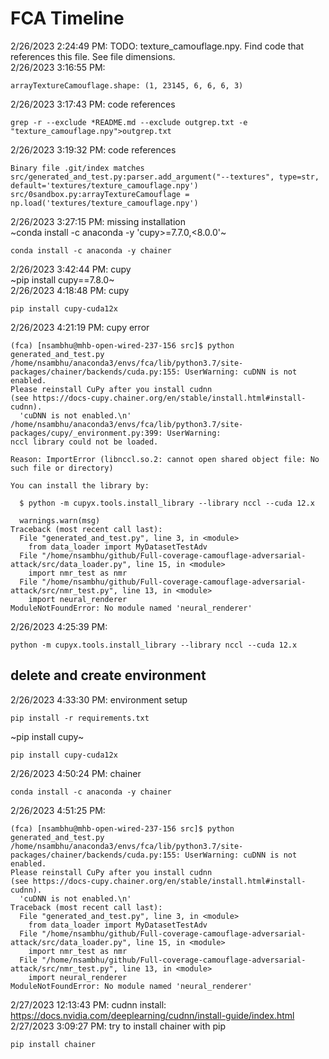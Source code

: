 # FCA Timeline
2/26/2023 2:24:49 PM: TODO: texture_camouflage.npy. Find code that references this file. See file dimensions.  
2/26/2023 3:16:55 PM: 
```
arrayTextureCamouflage.shape: (1, 23145, 6, 6, 6, 3)
```
2/26/2023 3:17:43 PM: code references
```
grep -r --exclude *README.md --exclude outgrep.txt -e "texture_camouflage.npy">outgrep.txt
```
2/26/2023 3:19:32 PM: code references
```
Binary file .git/index matches
src/generated_and_test.py:parser.add_argument("--textures", type=str, default='textures/texture_camouflage.npy')
src/0sandbox.py:arrayTextureCamouflage = np.load('textures/texture_camouflage.npy')
```
2/26/2023 3:27:15 PM: missing installation  
~conda install -c anaconda -y 'cupy>=7.7.0,<8.0.0'~
```
conda install -c anaconda -y chainer
```
2/26/2023 3:42:44 PM: cupy  
~pip install cupy==7.8.0~  
2/26/2023 4:18:48 PM: cupy
```
pip install cupy-cuda12x
```
2/26/2023 4:21:19 PM: cupy error
```
(fca) [nsambhu@mhb-open-wired-237-156 src]$ python generated_and_test.py 
/home/nsambhu/anaconda3/envs/fca/lib/python3.7/site-packages/chainer/backends/cuda.py:155: UserWarning: cuDNN is not enabled.
Please reinstall CuPy after you install cudnn
(see https://docs-cupy.chainer.org/en/stable/install.html#install-cudnn).
  'cuDNN is not enabled.\n'
/home/nsambhu/anaconda3/envs/fca/lib/python3.7/site-packages/cupy/_environment.py:399: UserWarning: 
nccl library could not be loaded.

Reason: ImportError (libnccl.so.2: cannot open shared object file: No such file or directory)

You can install the library by:

  $ python -m cupyx.tools.install_library --library nccl --cuda 12.x

  warnings.warn(msg)
Traceback (most recent call last):
  File "generated_and_test.py", line 3, in <module>
    from data_loader import MyDatasetTestAdv
  File "/home/nsambhu/github/Full-coverage-camouflage-adversarial-attack/src/data_loader.py", line 15, in <module>
    import nmr_test as nmr
  File "/home/nsambhu/github/Full-coverage-camouflage-adversarial-attack/src/nmr_test.py", line 13, in <module>
    import neural_renderer
ModuleNotFoundError: No module named 'neural_renderer'
```
2/26/2023 4:25:39 PM: 
```
python -m cupyx.tools.install_library --library nccl --cuda 12.x
```
## delete and create environment
2/26/2023 4:33:30 PM: environment setup
```
pip install -r requirements.txt
```
~pip install cupy~
```
pip install cupy-cuda12x
```
2/26/2023 4:50:24 PM: chainer
```
conda install -c anaconda -y chainer
```
2/26/2023 4:51:25 PM:
```
(fca) [nsambhu@mhb-open-wired-237-156 src]$ python generated_and_test.py 
/home/nsambhu/anaconda3/envs/fca/lib/python3.7/site-packages/chainer/backends/cuda.py:155: UserWarning: cuDNN is not enabled.
Please reinstall CuPy after you install cudnn
(see https://docs-cupy.chainer.org/en/stable/install.html#install-cudnn).
  'cuDNN is not enabled.\n'
Traceback (most recent call last):
  File "generated_and_test.py", line 3, in <module>
    from data_loader import MyDatasetTestAdv
  File "/home/nsambhu/github/Full-coverage-camouflage-adversarial-attack/src/data_loader.py", line 15, in <module>
    import nmr_test as nmr
  File "/home/nsambhu/github/Full-coverage-camouflage-adversarial-attack/src/nmr_test.py", line 13, in <module>
    import neural_renderer
ModuleNotFoundError: No module named 'neural_renderer'
```
2/27/2023 12:13:43 PM: cudnn install: https://docs.nvidia.com/deeplearning/cudnn/install-guide/index.html  
2/27/2023 3:09:27 PM: try to install chainer with pip
```
pip install chainer
```
